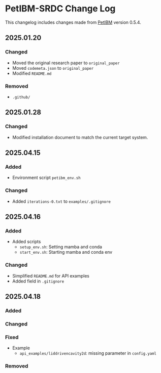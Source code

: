 # PetIBM-SRDC Change Log
This changelog includes changes made from [PetIBM](https://github.com/barbagroup/PetIBM/) version 0.5.4.


## 2025.01.20
### Changed
- Moved the original research paper to `original_paper`
- Moved `codemeta.json` to `original_paper`
- Modified `README.md`

### Removed
- `.github/`

## 2025.01.28
### Changed
- Modified installation document to match the current target system. 

## 2025.04.15
### Added
- Environment script `petibm_env.sh`

### Changed
- Added `iterations-0.txt` to `examples/.gitignore`

## 2025.04.16
### Added
- Added scripts
    - `setup_env.sh`: Setting mamba and conda
    - `start_env.sh`: Starting mamba and conda env

### Changed
- Simplified `README.md` for API examples
- Added field in `.gitignore`

## 2025.04.18
### Added

### Changed

### Fixed
- Example
    - `api_examples/liddrivencavity2d`: missing parameter in `config.yaml`

### Removed
<!-- 
## 
### Added

### Changed

### Fixed

### Removed
 -->